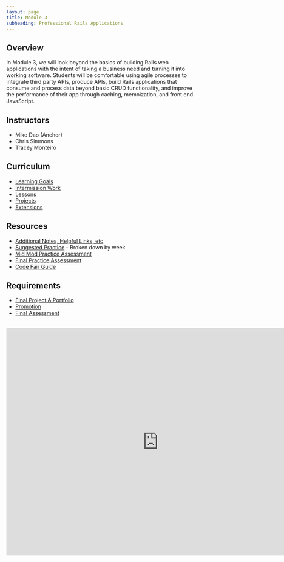 ```yaml
---
layout: page
title: Module 3
subheading: Professional Rails Applications
---
```


## Overview

In Module 3, we will look beyond the basics of building Rails web applications with the intent of taking a business need and turning it into working software. Students will be comfortable using agile processes to integrate third party APIs, produce APIs, build Rails applications that consume and process data beyond basic CRUD functionality, and improve the performance of their app through caching, memoization, and front end JavaScript.

## Instructors

* Mike Dao (Anchor)
* Chris Simmons
* Tracey Monteiro

## Curriculum

* [Learning Goals](./misc/learning_goals)
* [Intermission Work](./misc/intermission_work)
* [Lessons](./lessons)
* [Projects](./projects)
* [Extensions](./extensions)

## Resources

* [Additional Notes, Helpful Links, etc](./notes)
* [Suggested Practice](https://github.com/turingschool-examples/M3_weekend_practice) - Broken down by week
* [Mid Mod Practice Assessment](https://github.com/turingschool-examples/parks-finder-7)
* [Final Practice Assessment](./practice_assessments/practice_assessment)
* [Code Fair Guide](./misc/code_fair_guide)

## Requirements

* [Final Project & Portfolio](./misc/final_project_and_portfolio_guide)
* [Promotion](./misc/promotion)
* [Final Assessment](./misc/final_assessment)
  

<br>

<iframe src="https://calendar.google.com/calendar/embed?mode=week&src=casimircreative.com_e9k9b6n7bok174ilmqbfdr0sc4@group.calendar.google.com&ctz=America/Denver" style="border-width:0" width="800" height="600" frameborder="0" scrolling="no"></iframe>
